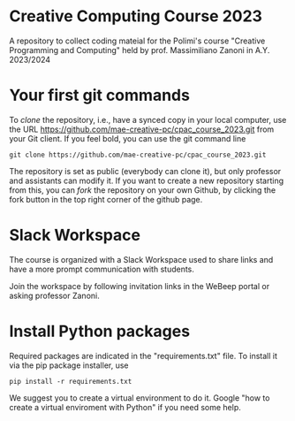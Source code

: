 # Creative Computing Course 2023
A repository to collect coding mateial for the Polimi's course "Creative Programming and Computing" held by prof. Massimiliano Zanoni in A.Y. 2023/2024

# Your first git commands
To _clone_ the repository, i.e., have a synced copy in your local computer, use the URL https://github.com/mae-creative-pc/cpac_course_2023.git from your Git client. 
If you feel bold, you can use the git command line

```
git clone https://github.com/mae-creative-pc/cpac_course_2023.git
```
The repository is set as public (everybody can clone it), but only professor and assistants can modify it. If you want to create a new repository starting from this, you can _fork_ the repository on your own Github, by clicking the fork button in the top right corner of the github page.

# Slack Workspace
The course is organized with a Slack Workspace used to share links and have a more prompt communication with students.

Join the workspace by following invitation links in the WeBeep portal or asking professor Zanoni.

# Install Python packages

Required packages are indicated in the "requirements.txt" file.
To install it via the pip package installer, use

```
pip install -r requirements.txt
```

We suggest you to create a virtual environment to do it. 
Google "how to create a virtual enviroment with Python" if you need some help.